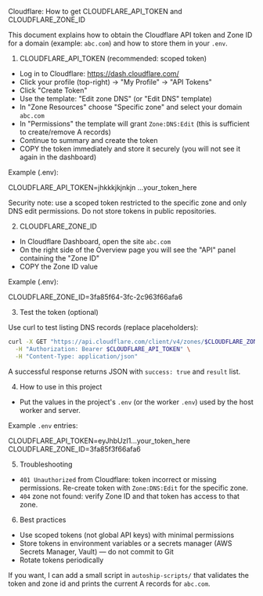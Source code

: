 Cloudflare: How to get CLOUDFLARE_API_TOKEN and CLOUDFLARE_ZONE_ID

This document explains how to obtain the Cloudflare API token and Zone ID for a domain (example: `abc.com`) and how to store them in your `.env`.

1) CLOUDFLARE_API_TOKEN (recommended: scoped token)

- Log in to Cloudflare: https://dash.cloudflare.com/
- Click your profile (top-right) → "My Profile" → "API Tokens"
- Click "Create Token"
- Use the template: "Edit zone DNS" (or "Edit DNS" template)
- In "Zone Resources" choose "Specific zone" and select your domain `abc.com`
- In "Permissions" the template will grant `Zone:DNS:Edit` (this is sufficient to create/remove A records)
- Continue to summary and create the token
- COPY the token immediately and store it securely (you will not see it again in the dashboard)

Example (.env):

CLOUDFLARE_API_TOKEN=jhkkkjkjnkjn ...your_token_here

Security note: use a scoped token restricted to the specific zone and only DNS edit permissions. Do not store tokens in public repositories.

2) CLOUDFLARE_ZONE_ID

- In Cloudflare Dashboard, open the site `abc.com`
- On the right side of the Overview page you will see the "API" panel containing the "Zone ID"
- COPY the Zone ID value

Example (.env):

CLOUDFLARE_ZONE_ID=3fa85f64-3fc-2c963f66afa6

3) Test the token (optional)

Use curl to test listing DNS records (replace placeholders):

```sh
curl -X GET "https://api.cloudflare.com/client/v4/zones/$CLOUDFLARE_ZONE_ID/dns_records" \
  -H "Authorization: Bearer $CLOUDFLARE_API_TOKEN" \
  -H "Content-Type: application/json"
```

A successful response returns JSON with `success: true` and `result` list.

4) How to use in this project

- Put the values in the project's `.env` (or the worker `.env`) used by the host worker and server.

Example `.env` entries:

CLOUDFLARE_API_TOKEN=eyJhbUzI1...your_token_here
CLOUDFLARE_ZONE_ID=3fa85f3f66afa6

5) Troubleshooting

- `401 Unauthorized` from Cloudflare: token incorrect or missing permissions. Re-create token with `Zone:DNS:Edit` for the specific zone.
- `404` zone not found: verify Zone ID and that token has access to that zone.

6) Best practices

- Use scoped tokens (not global API keys) with minimal permissions
- Store tokens in environment variables or a secrets manager (AWS Secrets Manager, Vault) — do not commit to Git
- Rotate tokens periodically

If you want, I can add a small script in `autoship-scripts/` that validates the token and zone id and prints the current A records for `abc.com`.
